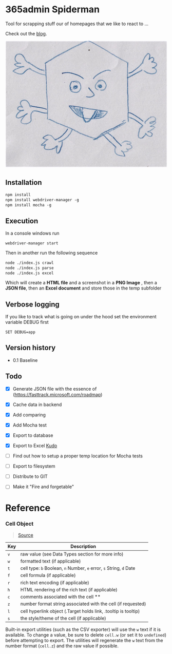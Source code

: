 # 365admin Spiderman

Tool for scrapping stuff our of homepages that we like to react to ...

Check out the [blog](https://blog.hexatown.com/how-do-we-hexaheads-know-whats-happening-in-office365-21f3162d3fa4).

![](./spiderman.jpg)

## Installation

    npm install 
    npm install webdriver-manager -g
    npm install mocha -g

## Execution

In a console windows run 

    webdriver-manager start

Then in another run the following sequence

    node ./index.js crawl 
    node ./index.js parse
    node ./index.js excel

Which will create a **HTML file** and a screenshot in a **PNG Image** , then a **JSON file**, then an **Excel document** and store those in the temp subfolder

## Verbose logging
If you like to track what is going on under the hood set the environment variable DEBUG first

    SET DEBUG=app

## Version history

- 0.1 Baseline

## Todo

- [x] Generate JSON file with the essence of (https://fasttrack.microsoft.com/roadmap)
- [x] Cache data in backend
- [x] Add comparing
- [x] Add Mocha test
- [x] Export to database
- [x] Export to Excel [Kudo](https://github.com/guyonroche/exceljs) 
- [ ] Find out how to setup a proper temp location for Mocha tests
- [ ] Export to filesystem
- [ ] Distribute to GIT
- [ ] Make it "Fire and forgetable"



# Reference

### Cell Object
>[Source](https://github.com/SheetJS/js-xlsx/edit/master/README.md)

| Key | Description |
| --- | ----------- |
| `v` | raw value (see Data Types section for more info) |
| `w` | formatted text (if applicable) |
| `t` | cell type: `b` Boolean, `n` Number, `e` error, `s` String, `d` Date |
| `f` | cell formula (if applicable) |
| `r` | rich text encoding (if applicable) |
| `h` | HTML rendering of the rich text (if applicable) |
| `c` | comments associated with the cell ** |
| `z` | number format string associated with the cell (if requested) |
| `l` | cell hyperlink object (.Target holds link, .tooltip is tooltip) |
| `s` | the style/theme of the cell (if applicable) |

Built-in export utilities (such as the CSV exporter) will use the `w` text if it
is available.  To change a value, be sure to delete `cell.w` (or set it to
`undefined`) before attempting to export.  The utilities will regenerate the `w`
text from the number format (`cell.z`) and the raw value if possible.




